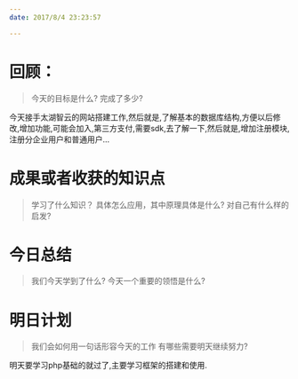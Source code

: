 ```yaml
---
date: 2017/8/4 23:23:57

---
```


# 回顾：
> 今天的目标是什么?
> 完成了多少?

今天接手太湖智云的网站搭建工作,然后就是,了解基本的数据库结构,方便以后修改,增加功能,可能会加入,第三方支付,需要sdk,去了解一下,然后就是,增加注册模块,注册分企业用户和普通用户...


# 成果或者收获的知识点
> 学习了什么知识？
> 具体怎么应用，其中原理具体是什么?
> 对自己有什么样的启发?



# 今日总结
> 我们今天学到了什么?
> 今天一个重要的领悟是什么?



# 明日计划
> 我们会如何用一句话形容今天的工作
> 有哪些需要明天继续努力?

明天要学习php基础的就过了,主要学习框架的搭建和使用.
